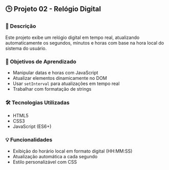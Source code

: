 ## 🕒 Projeto 02 - Relógio Digital

### 📌 Descrição

Este projeto exibe um relógio digital em tempo real, atualizando automaticamente os segundos, minutos e horas com base na hora local do sistema do usuário.

### 🎯 Objetivos de Aprendizado

- Manipular datas e horas com JavaScript
- Atualizar elementos dinamicamente no DOM
- Usar `setInterval` para atualizações em tempo real
- Trabalhar com formatação de strings

### 🛠️ Tecnologias Utilizadas

- HTML5
- CSS3
- JavaScript (ES6+)

### 💡 Funcionalidades

- Exibição do horário local em formato digital (HH:MM:SS)
- Atualização automática a cada segundo
- Estilo personalizável com CSS